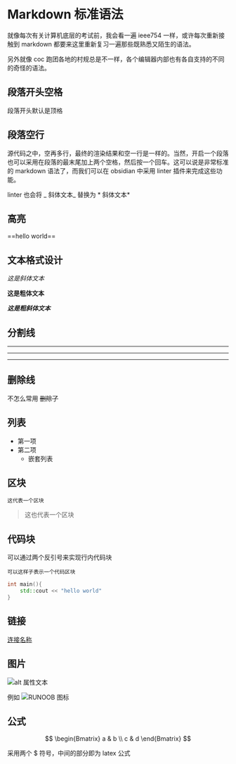 # Markdown 标准语法

就像每次有关计算机底层的考试前，我会看一遍 ieee754 一样，或许每次重新接触到 markdown 都要来这里重新复习一遍那些既熟悉又陌生的语法。

另外就像 coc 跑团各地的村规总是不一样，各个编辑器内部也有各自支持的不同的奇怪的语法。

## 段落开头空格

段落开头默认是顶格

## 段落空行

源代码之中，空再多行，最终的渲染结果和空一行是一样的。当然，开启一个段落也可以采用在段落的最末尾加上两个空格，然后按一个回车。这可以说是非常标准的 markdown 语法了，而我们可以在 obsidian 中采用 linter 插件来完成这些功能。

linter 也会将 \_ 斜体文本\_ 替换为 \* 斜体文本\*

## 高亮

==hello world==

## 文本格式设计

*这是斜体文本*

**这是粗体文本**

***这是粗斜体文本***

## 分割线

-----------------
*************************
- - - - - -

## 删除线

不怎么常用 ~~删除了~~

## 列表

- 第一项
- 第二项
	- 嵌套列表

## 区块

	这代表一个区块

> 这也代表一个区块

## 代码块

可以通过两个反引号来实现行内代码块

	可以这样子表示一个代码区块

```C++
int main(){
	std::cout << "hello world"
}
```

## 链接

[连接名称](链接地址)

## 图片

![alt 属性文本](图片地址)

例如 ![RUNOOB 图标](img/e133adadd1e70195d56f433628b7bb4d_MD5.png)

## 公式

$$
\begin{Bmatrix}
   a & b \\
   c & d
\end{Bmatrix}
$$

采用两个 $ 符号，中间的部分即为 latex 公式
